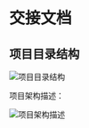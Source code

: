 # 交接文档

## 项目目录结构

![项目目录结构](https://tva1.sinaimg.cn/large/007S8ZIlgy1gewhvyrsxnj31ko0fwn2l.jpg)

项目架构描述：

![项目架构描述](https://tva1.sinaimg.cn/large/007S8ZIlgy1gewi7zqbsoj319w0q440d.jpg)
